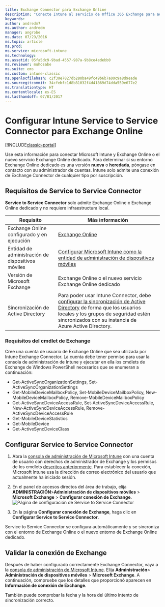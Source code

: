 ```yaml
---
title: Exchange Connector para Exchange Online
description: "Conecte Intune al servicio de Office 365 Exchange para admitir la administración de dispositivos móviles (MDM) de Exchange ActiveSync."
keywords: 
author: andredm7
ms.author: andredm
manager: angrobe
ms.date: 07/29/2016
ms.topic: article
ms.prod: 
ms.service: microsoft-intune
ms.technology: 
ms.assetid: 05fa5dc9-9bad-4557-987a-9b8ce4edebb0
ms.reviewer: muhosabe
ms.suite: ems
ms.custom: intune-classic
ms.openlocfilehash: c2f30e7827db280ba49fc49b6b7a00c9a8d9eade
ms.sourcegitcommit: 34cfebfc1d8b81032f4d41869d74dda559e677e2
ms.translationtype: HT
ms.contentlocale: es-ES
ms.lasthandoff: 07/01/2017
---
```

# <a name="configure-the-intune-service-to-service-connector-for-exchange-online"></a>Configurar Intune Service to Service Connector para Exchange Online

[!INCLUDE[classic-portal](../includes/classic-portal.md)]

Use esta información para conectar Microsoft Intune y Exchange Online o el nuevo servicio Exchange Online dedicado. Para determinar si su entorno Exchange Online dedicado es una versión **nueva** o **heredada**, póngase en contacto con su administrador de cuentas. Intune solo admite una conexión de Exchange Connector de cualquier tipo por suscripción.

## <a name="service-to-service-connector-requirements"></a>Requisitos de Service to Service Connector
**Service to Service Connector** solo admite Exchange Online o Exchange Online dedicado y no requiere infraestructura local.

|Requisito|Más información|
|---------------|--------------------|
|Exchange Online configurado y en ejecución|[Exchange Online](https://technet.microsoft.com/library/jj200580.aspx) |
|Entidad de administración de dispositivos móviles| [Configurar Microsoft Intune como la entidad de administración de dispositivos móviles](prerequisites-for-enrollment.md#step-2-set-mdm-authority)|
|Versión de Microsoft Exchange|Exchange Online o el nuevo servicio Exchange Online dedicado|/intune/users-permissions-add
|Sincronización de Active Directory|Para poder usar Intune Connector, debe [configurar la sincronización de Active Directory](/intune/users-permissions-add) de forma que los usuarios locales y los grupos de seguridad estén sincronizados con su instancia de Azure Active Directory.|

### <a name="exchange-cmdlet-requirements"></a>Requisitos del cmdlet de Exchange

Cree una cuenta de usuario de Exchange Online que sea utilizada por Intune Exchange Connector. La cuenta debe tener permiso para usar la consola de administración de Intune y ejecutar en ella los cmdlets de Exchange de Windows PowerShell necesarios que se enumeran a continuación:

 - Get-ActiveSyncOrganizationSettings, Set-ActiveSyncOrganizationSettings
 - Get-MobileDeviceMailboxPolicy, Set-MobileDeviceMailboxPolicy, New-MobileDeviceMailboxPolicy, Remove-MobileDeviceMailboxPolicy
 - Get-ActiveSyncDeviceAccessRule, Set-ActiveSyncDeviceAccessRule, New-ActiveSyncDeviceAccessRule, Remove-ActiveSyncDeviceAccessRule
 - Get-MobileDeviceStatistics
 - Get-MobileDevice
 - Get-ActiveSyncDeviceClass

## <a name="set-up-the-service-to-service-connector"></a>Configurar Service to Service Connector

1. Abra la [consola de administración de Microsoft Intune](https://manage.microsoft.com) con una cuenta de usuario con derechos de administrador de Exchange y los permisos de los cmdlets [descritos anteriormente](#exchange-cmdlet-requirements). Para establecer la conexión, Microsoft Intune usa la dirección de correo electrónico del usuario que actualmente ha iniciado sesión.

2.  En el panel de accesos directos del área de trabajo, elija **ADMINISTRACIÓN**>**Administración de dispositivos móviles** > **Microsoft Exchange** > **Configurar conexión de Exchange**.
![Página de configuración de Service to Service Connector](../media/intunesa5cservicetoserviceconnector.png)

3.  En la página **Configurar conexión de Exchange**, haga clic en **Configurar Service to Service Connector**.


Service to Service Connector se configura automáticamente y se sincroniza con el entorno de Exchange Online o el nuevo entorno de Exchange Online dedicado.

## <a name="validate-your-exchange-connection"></a>Validar la conexión de Exchange

Después de haber configurado correctamente Exchange Connector, vaya a la [consola de administración de Microsoft Intune](https://manage.microsoft.com). Elija **Administración**> **Administración de dispositivos móviles** > **Microsoft Exchange**. A continuación, compruebe que los detalles que proporcionó aparecen en **Información de conexión de Exchange**.

También puede comprobar la fecha y la hora del último intento de sincronización correcto.
